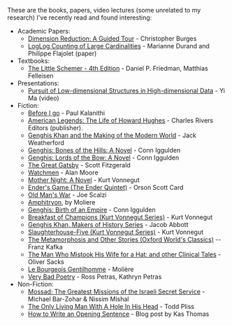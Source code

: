 These are the books, papers, video lectures (some unrelated to my research) I've recently read and found interesting:

* Academic Papers:
    * [Dimension Reduction: A Guided Tour](http://research.microsoft.com/pubs/150728/FnT_dimensionReduction) - Christopher Burges
    * [LogLog Counting of Large Cardinalities](http://algo.inria.fr/flajolet/Publications/DuFl03.pdf) - Marianne Durand and Philippe Flajolet (paper)
* Textbooks:
    * [The Little Schemer - 4th Edition](http://www.amazon.com/gp/product/0262560992/) - Daniel P. Friedman, Matthias Felleisen
* Presentations:
    * [Pursuit of Low-dimensional Structures in High-dimensional Data](https://vimeo.com/80319158) - Yi Ma (video)
* Fiction:
    * [Before I go](http://stanmed.stanford.edu/2015spring/before-i-go.html) - Paul Kalanithi
    * [American Legends: The Life of Howard Hughes](http://www.amazon.com/gp/product/B00KRO8T70/) - Charles Rivers Editors (publisher).
    * [Genghis Khan and the Making of the Modern World](http://www.amazon.com/gp/product/B000FCK206/) - Jack Weatherford
    * [Genghis: Bones of the Hills: A Novel](http://www.amazon.com/gp/product/B001NLL9IM/) - Conn Iggulden
    * [Genghis: Lords of the Bow: A Novel](http://www.amazon.com/gp/product/B000WJQUYO/) - Conn Iggulden
    * [The Great Gatsby](http://www.amazon.com/gp/product/B000FC0PDA/) - Scott Fitzgerald
    * [Watchmen](http://www.amazon.com/gp/product/B005CRQ2IU/) - Alan Moore
    * [Mother Night: A Novel](http://www.amazon.com/gp/product/B002KJA97I/) - Kurt Vonnegut
    * [Ender's Game (The Ender Quintet)](http://www.amazon.com/gp/product/B003G4W49C/) - Orson Scott Card
    * [Old Man's War](http://www.amazon.com/gp/product/B000SEIK2S/) - Joe Scalzi
    * [Amphitryon](http://www.amazon.com/gp/product/0156002116/), by Moliere
    * [Genghis: Birth of an Empire](http://www.amazon.com/gp/product/B000QBYERS/) - Conn Iggulden
    * [Breakfast of Champions (Kurt Vonnegut Series)](http://www.amazon.com/gp/product/B003XRELEI/) - Kurt Vonnegut
    * [Genghis Khan, Makers of History Series](http://www.amazon.com/gp/product/B004UJOU6C/) - Jacob Abbott
    * [Slaughterhouse-Five (Kurt Vonnegut Series)](http://www.amazon.com/gp/product/B003XVYLDU/) - Kurt Vonnegut
    * [The Metamorphosis and Other Stories (Oxford World's Classics)](http://www.amazon.com/gp/product/B003HD2L18/) -- Franz Kafka
    * [The Man Who Mistook His Wife for a Hat: and other Clinical Tales](http://www.amazon.com/gp/product/B003MQNI6W/) - Oliver Sacks
    * [Le Bourgeois Gentilhomme](http://www.amazon.com/gp/product/B004UJ7VG8/) - Molière
    * [Very Bad Poetry](http://www.amazon.com/gp/product/0679776222/) - Ross Petras, Kathryn Petras
* Non-Fiction:
    * [Mossad: The Greatest Missions of the Israeli Secret Service](http://www.amazon.com/gp/product/B007HBLPO0/) - Michael Bar-Zohar & Nissim Mishal
    * [The Only Living Man With A Hole In His Head](http://www.amazon.com/gp/product/B007BV833C/) - Todd Pliss
    * [How to Write an Opening Sentence](http://author-zone.com/write-opening-sentence/) - Blog post by  Kas Thomas
